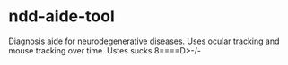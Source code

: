 # ndd-aide-tool
Diagnosis aide for neurodegenerative diseases. Uses ocular tracking and mouse tracking over time.
Ustes sucks 8====D>-/-